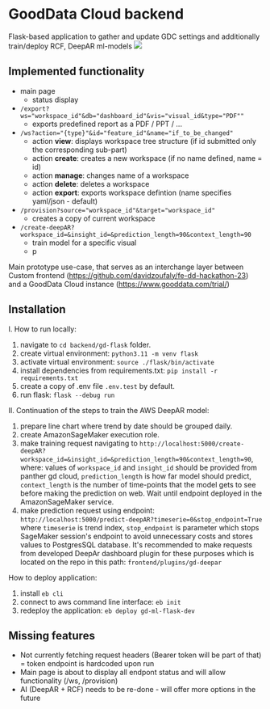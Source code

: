 # GoodData Cloud backend

Flask-based application to gather and update GDC settings and additionally train/deploy RCF, DeepAR ml-models
[![](https://mermaid.ink/img/pako:eNptkdFLwzAQxv-VEF8UOh3iEIoI2wqbyKBon7Q-3JrrGrbmYnJllm3_u-m6qQ_mKXzfd7_L5XayIIUyluWGtkUFjkWW5EaEM36fNp6pFqUjw2jUh3gYDB738yxLb8bpk3D42aDnvZhcnpJLKNYhKPJA4Er7ELHkNZNrr3roRHSItOWKjHhNnn8h092MSCXAIKYbanpIgFnShg999fRY_YLekvEYGudGRrJGV4NWYYhdF8slV1hjLuNwVeDWuYxOuuYNZmQX4Fba9IHb0Y-9BDdHvar45Az_OjOwnXx3RpFNQSltVp16PzrJXiv8T2dS0Ia2a3Q93LOjNQ62WnEVj-xX1AvxBZTDiCwUmtt4eB0el5tDmBEaptfWFDJm12AkG6uAMdGwclDLuISND6oF80ZUn0Oouq9f9As-7vnwDRMWowM?type=png)](https://mermaid.live/edit#pako:eNptkdFLwzAQxv-VEF8UOh3iEIoI2wqbyKBon7Q-3JrrGrbmYnJllm3_u-m6qQ_mKXzfd7_L5XayIIUyluWGtkUFjkWW5EaEM36fNp6pFqUjw2jUh3gYDB738yxLb8bpk3D42aDnvZhcnpJLKNYhKPJA4Er7ELHkNZNrr3roRHSItOWKjHhNnn8h092MSCXAIKYbanpIgFnShg999fRY_YLekvEYGudGRrJGV4NWYYhdF8slV1hjLuNwVeDWuYxOuuYNZmQX4Fba9IHb0Y-9BDdHvar45Az_OjOwnXx3RpFNQSltVp16PzrJXiv8T2dS0Ia2a3Q93LOjNQ62WnEVj-xX1AvxBZTDiCwUmtt4eB0el5tDmBEaptfWFDJm12AkG6uAMdGwclDLuISND6oF80ZUn0Oouq9f9As-7vnwDRMWowM)


## Implemented functionality

- main page 
  - status display
- `/export?ws="workspace_id"&db="dashboard_id"&vis="visual_id&type="PDF""`
  - exports predefined report as a PDF / PPT / ...
- `/ws?action="{type}"&id="feature_id"&name="if_to_be_changed"`
  - action **view**: displays workspace tree structure (if id submitted only the corresponding sub-part)
  - action **create**: creates a new workspace (if no name defined, name = id)
  - action **manage**: changes name of a workspace
  - action **delete**: deletes a workspace
  - action **export**: exports workspace defintion (name specifies yaml/json - default)
- `/provision?source="workspace_id"&target="workspace_id"`
  - creates a copy of current workspace
- `/create-deepAR?workspace_id=&insight_id=&prediction_length=90&context_length=90`
  - train model for a specific visual
  - p

Main prototype use-case, that serves as an interchange layer between Custom frontend (https://github.com/davidzoufaly/fe-dd-hackathon-23) and a GoodData Cloud instance (https://www.gooddata.com/trial/)


## Installation

I. How to run locally:

1. navigate to `cd backend/gd-flask` folder.
2. create virtual environment: `python3.11 -m venv flask`
3. activate virtual environment: `source ./flask/bin/activate`
4. install dependencies from requirements.txt: `pip install -r requirements.txt`
5. create a copy of .env file `.env.test` by default.
6. run flask: `flask --debug run`

II. Continuation of the steps to train the AWS DeepAR model:

1. prepare line chart where trend by date should be grouped daily.
2. create AmazonSageMaker execution role.
3. make training request navigating to `http://localhost:5000/create-deepAR?workspace_id=&insight_id=&prediction_length=90&context_length=90`, where: values of `workspace_id` and `insight_id` should be provided from panther gd cloud, `prediction_length` is how far model should predict, `context_length` is the number of time-points that the model gets to see before making the prediction on web. Wait until endpoint deployed in the AmazonSageMaker service.
4. make prediction request using endpoint: `http://localhost:5000/predict-deepAR?timeserie=0&stop_endpoint=True` where `timeserie` is trend index, `stop_endpoint` is parameter which stops SageMaker session's endpoint to avoid unnecessary costs and stores values to PostgresSQL database. It's recommended to make requests from developed DeepAr dashboard plugin for these purposes which is located on the repo in this path: `frontend/plugins/gd-deepar`

How to deploy application:

1. install `eb cli`
2. connect to aws command line interface: `eb init`
3. redeploy the application: `eb deploy gd-ml-flask-dev`

## Missing features

- Not currently fetching request headers (Bearer token will be part of that) = token endpoint is hardcoded upon run
- Main page is about to display all endpont status and will allow functionality (/ws, /provision)
- AI (DeepAR + RCF) needs to be re-done - will offer more options in the future 

